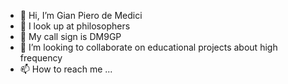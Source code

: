 - 👋 Hi, I’m Gian Piero de Medici
- 👀 I look up at philosophers
- 🌱 My call sign is DM9GP
- 💞️ I’m looking to collaborate on educational projects about high frequency 
- 📫 How to reach me ...

<!---
dm9gp/dm9gp is a ✨ special ✨ repository because its `README.md` (this file) appears on your GitHub profile.
You can click the Preview link to take a look at your changes.
--->
